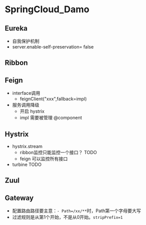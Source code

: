 # SpringCloud_Damo
## Eureka
- 自我保护机制
-  server.enable-self-preservation= false
## Ribbon
## Feign
- interface调用
    - feignClient("xxx",fallback=impl)
- 服务调用降级 
    - 开启 hystrix
    - impl 需要被管理 @component
## Hystrix
- hystrix.stream
    - ribbon监控只能监控一个接口？ TODO
    - feign 可以监控所有接口
- turbine TODO
## Zuul
## Gateway
- 配置路由路径要主意：`- Path=/xx/**`时，Path第一个字母要大写
- 过滤规则是从第1个开始，不是从0开始。`stripPrefix=1`
